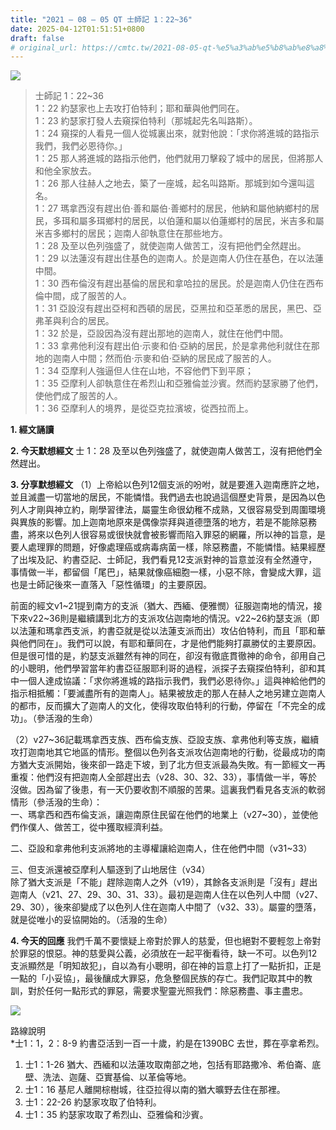 ```yaml
---
title: "2021 – 08 – 05 QT 士師記 1：22~36"
date: 2025-04-12T01:51:51+0800
draft: false
# original_url: https://cmtc.tw/2021-08-05-qt-%e5%a3%ab%e5%b8%ab%e8%a8%98-1%ef%bc%9a2236
---
```


![](/images/qt.jpg)
> 士師記 1：22\~36  
> 1：22 約瑟家也上去攻打伯特利；耶和華與他們同在。  
> 1：23 約瑟家打發人去窺探伯特利（那城起先名叫路斯）。  
> 1：24 窺探的人看見一個人從城裏出來，就對他說：「求你將進城的路指示我們，我們必恩待你。」  
> 1：25 那人將進城的路指示他們，他們就用刀擊殺了城中的居民，但將那人和他全家放去。  
> 1：26 那人往赫人之地去，築了一座城，起名叫路斯。那城到如今還叫這名。  
> 1：27 瑪拿西沒有趕出伯‧善和屬伯‧善鄉村的居民，他納和屬他納鄉村的居民，多珥和屬多珥鄉村的居民，以伯蓮和屬以伯蓮鄉村的居民，米吉多和屬米吉多鄉村的居民；迦南人卻執意住在那些地方。  
> 1：28 及至以色列強盛了，就使迦南人做苦工，沒有把他們全然趕出。  
> 1：29 以法蓮沒有趕出住基色的迦南人。於是迦南人仍住在基色，在以法蓮中間。  
> 1：30 西布倫沒有趕出基倫的居民和拿哈拉的居民。於是迦南人仍住在西布倫中間，成了服苦的人。  
> 1：31 亞設沒有趕出亞柯和西頓的居民，亞黑拉和亞革悉的居民，黑巴、亞弗革與利合的居民。  
> 1：32 於是，亞設因為沒有趕出那地的迦南人，就住在他們中間。  
> 1：33 拿弗他利沒有趕出伯‧示麥和伯‧亞納的居民，於是拿弗他利就住在那地的迦南人中間；然而伯‧示麥和伯‧亞納的居民成了服苦的人。  
> 1：34 亞摩利人強逼但人住在山地，不容他們下到平原；  
> 1：35 亞摩利人卻執意住在希烈山和亞雅倫並沙賓。然而約瑟家勝了他們，使他們成了服苦的人。  
> 1：36 亞摩利人的境界，是從亞克拉濱坡，從西拉而上。

**1. 經文誦讀**

**2.  今天默想經文**
士 1：28 及至以色列強盛了，就使迦南人做苦工，沒有把他們全然趕出。

**3. 分享默想經文**
（1）上帝給以色列12個支派的吩咐，就是要進入迦南應許之地，並且滅盡一切當地的居民，不能憐惜。我們過去也說過這個歷史背景，是因為以色列人才剛與神立約，剛學習律法，屬靈生命很幼稚不成熟，又很容易受到周圍環境與異族的影響。加上迦南地原來是偶像崇拜與道德墮落的地方，若是不能除惡務盡，將來以色列人很容易或很快就會被影響而陷入罪惡的網羅，所以神的旨意，是要人處理罪的問題，好像處理癌或病毒病菌一樣，除惡務盡，不能憐惜。結果經歷了出埃及記、約書亞記、士師記，我們看見12支派對神的旨意並沒有全然遵守，事情做一半，都留個「尾巴」，結果就像癌細胞一樣，小惡不除，會變成大罪，這也是士師記後來一直落入「惡性循環」的主要原因。

前面的經文v1\~21提到南方的支派（猶大、西緬、便雅憫）征服迦南地的情況，接下來v22\~36則是繼續講到北方的支派攻佔迦南地的情況。v22\~26約瑟支派（即以法蓮和瑪拿西支派，約書亞就是從以法蓮支派而出）攻佔伯特利，而且「耶和華與他們同在」。我們可以說，有耶和華同在，才是他們能夠打贏勝仗的主要原因。但是很可惜的是，約瑟支派雖然有神的同在，卻沒有徹底貫徹神的命令，卻用自己的小聰明，他們學習當年約書亞征服耶利哥的過程，派探子去窺探伯特利，卻和其中一個人達成協議：「求你將進城的路指示我們，我們必恩待你。」這與神給他們的指示相抵觸：「要滅盡所有的迦南人」。結果被放走的那人在赫人之地另建立迦南人的都市，反而擴大了迦南人的文化，使得攻取伯特利的行動，停留在「不完全的成功」。（參活潑的生命）

（2）v27\~36記載瑪拿西支族、西布倫支族、亞設支族、拿弗他利等支族，繼續攻打迦南地其它地區的情形。整個以色列各支派攻佔迦南地的行動，從最成功的南方猶大支派開始，後來卻一路走下坡，到了北方但支派最為失敗。有一節經文一再重複：他們沒有把迦南人全部趕出去（v28、30、32、33），事情做一半，等於沒做。因為留了後患，有一天仍要收割不順服的苦果。這裏我們看見各支派的軟弱情形（參活潑的生命）：  
一、瑪拿西和西布倫支派，讓迦南原住民留在他們的地業上（v27\~30），並使他們作僕人、做苦工，從中獲取經濟利益。

二、亞設和拿弗他利支派將地的主導權讓給迦南人，住在他們中間（v31\~33）

三、但支派還被亞摩利人驅逐到了山地居住（v34）  
除了猶大支派是「不能」趕除迦南人之外（v19），其餘各支派則是「沒有」趕出迦南人（v21、27、29、30、31、33）。最初是迦南人住在以色列人中間（v27、29、30），後來卻變成了以色列人住在迦南人中間了（v32、33）。屬靈的墮落，就是從唯小的妥協開始的。（活潑的生命）

**4. 今天的回應**
我們千萬不要懷疑上帝對於罪人的慈愛，但也絕對不要輕忽上帝對於罪惡的恨惡。神的慈愛與公義，必須放在一起平衡看待，缺一不可。以色列12支派顯然是「明知故犯」，自以為有小聰明，卻在神的旨意上打了一點折扣，正是一點的「小妥協」，最後釀成大罪惡，危急整個民族的存亡。我們記取其中的教訓，對於任何一點形式的罪惡，需要求聖靈光照我們：除惡務盡、事主盡忠。

![](/images/20210805.gif)

路線說明  
\*士1：1，2：8-9 約書亞活到一百一十歲，約是在1390BC 去世，葬在亭拿希烈。  
1. 士1：1-26 猶大、西緬和以法蓮攻取南部之地，包括有耶路撒冷、希伯崙、底壁、洗法、迦薩、亞實基倫、以革倫等地。  
2. 士1：16 基尼人離開棕樹城，往亞拉得以南的猶大曠野去住在那裡。  
3. 士1：22-26 約瑟家攻取了伯特利。  
4. 士1：35 約瑟家攻取了希烈山、亞雅倫和沙賓。
